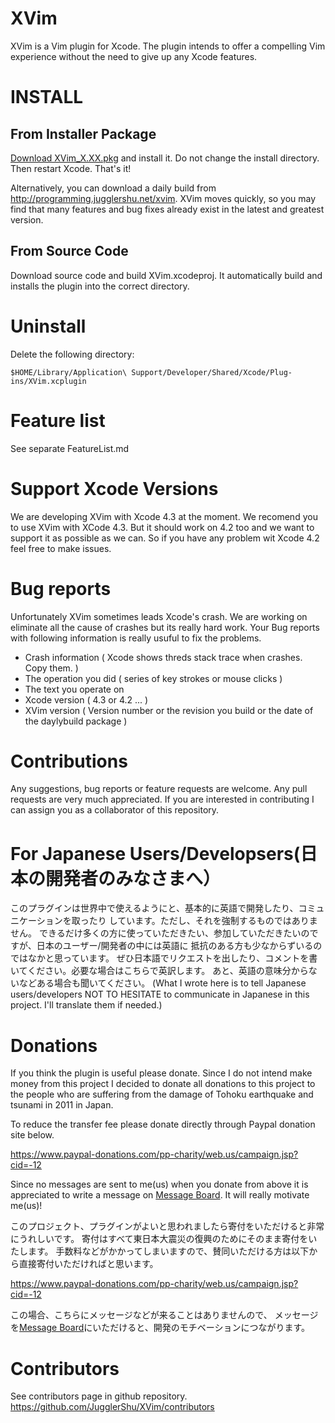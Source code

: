 XVim
=======

XVim is a Vim plugin for Xcode. The plugin intends to offer a compelling Vim experience without the need to give up any Xcode features.


INSTALL
=======

From Installer Package
--------

[Download XVim_X.XX.pkg](https://github.com/JugglerShu/XVim/downloads) and install it. Do not change the install directory. Then restart Xcode. That's it!

Alternatively, you can download a daily build from http://programming.jugglershu.net/xvim. 
XVim moves quickly, so you may find that many features and bug fixes already exist in the latest and greatest version.

From Source Code
-----------------

Download source code and build XVim.xcodeproj. 
It automatically build and installs the plugin into the correct directory.

Uninstall
=============
Delete the following directory:

    $HOME/Library/Application\ Support/Developer/Shared/Xcode/Plug-ins/XVim.xcplugin

Feature list
=============
See separate FeatureList.md

Support Xcode Versions
=============
We are developing XVim with Xcode 4.3 at the moment.
We recomend you to use XVim with XCode 4.3.
But it should work on 4.2 too and we want to support it as possible as we can.
So if you have any problem wit Xcode 4.2 feel free to make issues.

Bug reports
=============
Unfortunately XVim sometimes leads Xcode's crash. We are working on eliminate all the cause of crashes but its really hard work.
Your Bug reports with following information is really usuful to fix the problems.
 * Crash information ( Xcode shows threds stack trace when crashes. Copy them. )
 * The operation you did ( series of key strokes or mouse clicks )
 * The text you operate on
 * Xcode version ( 4.3 or 4.2 ... )
 * XVim version ( Version number or the revision you build or the date of the daylybuild package )

Contributions
=============
Any suggestions, bug reports or feature requests are welcome.
Any pull requests are very much appreciated.
If you are interested in contributing I can assign you as a collaborator of this repository.

For Japanese Users/Developsers(日本の開発者のみなさまへ）
==================================================
このプラグインは世界中で使えるようにと、基本的に英語で開発したり、コミュニケーションを取ったり
しています。ただし、それを強制するものではありません。
できるだけ多くの方に使っていただきたい、参加していただきたいのですが、日本のユーザー/開発者の中には英語に
抵抗のある方も少なからずいるのではなかと思っています。
ぜひ日本語でリクエストを出したり、コメントを書いてください。必要な場合はこちらで英訳します。
あと、英語の意味分からないなどある場合も聞いてください。
(What I wrote here is to tell Japanese users/developers NOT TO HESITATE to communicate in Japanese in this project. I'll translate them if needed.)


Donations
===========
If you think the plugin is useful please donate.
Since I do not intend make money from this project I decided to donate all donations
to this project to the people who are suffering from the damage of Tohoku earthquake and tsunami in 2011 in Japan.

To reduce the transfer fee please donate directly through Paypal donation site below.

https://www.paypal-donations.com/pp-charity/web.us/campaign.jsp?cid=-12

Since no messages are sent to me(us) when you donate from above
it is appreciated to write a message on [Message Board]( https://github.com/JugglerShu/XVim/wiki/Donation-massges-to-XVim ).
It will really motivate me(us)!

このプロジェクト、プラグインがよいと思われましたら寄付をいただけると非常にうれしいです。
寄付はすべて東日本大震災の復興のためにそのまま寄付をいたします。
手数料などがかかってしまいますので、賛同いただける方は以下から直接寄付いただければと思います。

https://www.paypal-donations.com/pp-charity/web.us/campaign.jsp?cid=-12

この場合、こちらにメッセージなどが来ることはありませんので、
メッセージを[Message Board]( https://github.com/JugglerShu/XVim/wiki/Donation-massges-to-XVim )にいただけると、開発のモチベーションにつながります。

Contributors
============
See contributors page in github repository.
https://github.com/JugglerShu/XVim/contributors


